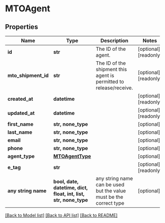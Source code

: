 # MTOAgent


## Properties
Name | Type | Description | Notes
------------ | ------------- | ------------- | -------------
**id** | **str** | The ID of the agent. | [optional] [readonly] 
**mto_shipment_id** | **str** | The ID of the shipment this agent is permitted to release/receive. | [optional] [readonly] 
**created_at** | **datetime** |  | [optional] [readonly] 
**updated_at** | **datetime** |  | [optional] [readonly] 
**first_name** | **str, none_type** |  | [optional] 
**last_name** | **str, none_type** |  | [optional] 
**email** | **str, none_type** |  | [optional] 
**phone** | **str, none_type** |  | [optional] 
**agent_type** | [**MTOAgentType**](MTOAgentType.md) |  | [optional] 
**e_tag** | **str** |  | [optional] [readonly] 
**any string name** | **bool, date, datetime, dict, float, int, list, str, none_type** | any string name can be used but the value must be the correct type | [optional]

[[Back to Model list]](../README.md#documentation-for-models) [[Back to API list]](../README.md#documentation-for-api-endpoints) [[Back to README]](../README.md)


